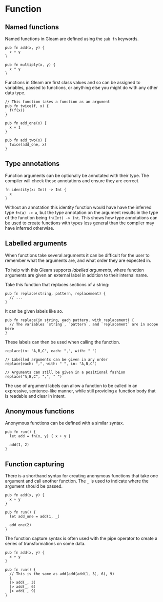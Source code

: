 # Function

## Named functions

Named functions in Gleam are defined using the `pub fn` keywords.

```rust,noplaypen
pub fn add(x, y) {
  x + y
}

pub fn multiply(x, y) {
  x * y
}
```

Functions in Gleam are first class values and so can be assigned to variables,
passed to functions, or anything else you might do with any other data type.

```rust,noplaypen
// This function takes a function as an argument
pub fn twice(f, x) {
  f(f(x))
}

pub fn add_one(x) {
  x + 1
}

pub fn add_two(x) {
  twice(add_one, x)
}
```


## Type annotations

Function arguments can be optionally be annotated with their type. The
compiler will check these annotations and ensure they are correct.

```rust,noplaypen
fn identity(x: Int) -> Int {
  x
}
```

Without an annotation this identity function would have have the inferred type
`fn(a) -> a`, but the type annotation on the argument results in the type
of the function being `fn(Int) -> Int`. This shows how type annotations can be
used to create functions with types less general than the compiler may have
inferred otherwise.


## Labelled arguments

When functions take several arguments it can be difficult for the user to
remember what the arguments are, and what order they are expected in.

To help with this Gleam supports _labelled arguments_, where function
arguments are given an external label in addition to their internal name.

Take this function that replaces sections of a string:

```rust,noplaypen
pub fn replace(string, pattern, replacement) {
  // ...
}
```

It can be given labels like so.

```rust,noplaypen
pub fn replace(in string, each pattern, with replacement) {
  // The variables `string`, `pattern`, and `replacement` are in scope here
}
```

These labels can then be used when calling the function.

```rust,noplaypen
replace(in: "A,B,C", each: ",", with: " ")

// Labelled arguments can be given in any order
replace(each: ",", with: " ", in: "A,B,C")

// Arguments can still be given in a positional fashion
replace("A,B,C", ",", " ")
```

The use of argument labels can allow a function to be called in an expressive,
sentence-like manner, while still providing a function body that is readable
and clear in intent.


## Anonymous functions

Anonymous functions can be defined with a similar syntax.

```rust,noplaypen
pub fn run() {
  let add = fn(x, y) { x + y }

  add(1, 2)
}
```

## Function capturing

There is a shorthand syntax for creating anonymous functions that take one
argument and call another function. The `_` is used to indicate where the
argument should be passed.

```rust,noplaypen
pub fn add(x, y) {
  x + y
}

pub fn run() {
  let add_one = add(1, _)

  add_one(2)
}
```

The function capture syntax is often used with the pipe operator to create
a series of transformations on some data.

```rust,noplaypen
pub fn add(x, y) {
  x + y
}

pub fn run() {
  // This is the same as add(add(add(1, 3), 6), 9)
  1
  |> add(_, 3)
  |> add(_, 6)
  |> add(_, 9)
}
```
